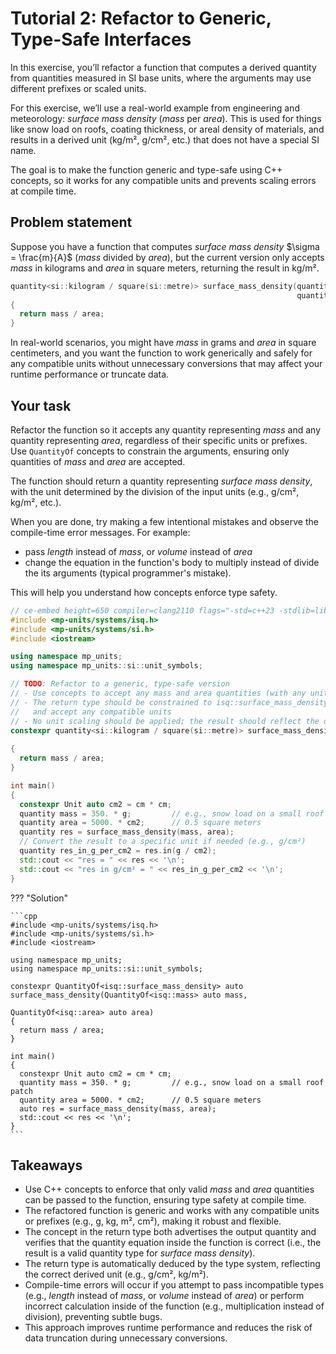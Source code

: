 # Tutorial 2: Refactor to Generic, Type-Safe Interfaces

In this exercise, you’ll refactor a function that computes a derived quantity from quantities
measured in SI base units, where the arguments may use different prefixes or scaled units.

For this exercise, we’ll use a real-world example from engineering and meteorology:
_surface mass density_ (_mass_ per _area_). This is used for things like snow load on roofs,
coating thickness, or areal density of materials, and results in a derived unit (kg/m², g/cm²,
etc.) that does not have a special SI name.

The goal is to make the function generic and type-safe using C++ concepts, so it works for
any compatible units and prevents scaling errors at compile time.

## Problem statement

Suppose you have a function that computes _surface mass density_ $\sigma = \frac{m}{A}$
(_mass_ divided by _area_), but the current version only accepts _mass_ in kilograms and
_area_ in square meters, returning the result in kg/m².

```cpp
quantity<si::kilogram / square(si::metre)> surface_mass_density(quantity<si::kilogram> mass,
                                                                quantity<square(si::metre)> area)
{
  return mass / area;
}
```

In real-world scenarios, you might have _mass_ in grams and _area_ in square centimeters,
and you want the function to work generically and safely for any compatible units without
unnecessary conversions that may affect your runtime performance or truncate data.

## Your task

Refactor the function so it accepts any quantity representing _mass_ and any quantity
representing _area_, regardless of their specific units or prefixes. Use `QuantityOf`
concepts to constrain the arguments, ensuring only quantities of _mass_ and _area_
are accepted.

The function should return a quantity representing _surface mass density_, with the unit
determined by the division of the input units (e.g., g/cm², kg/m², etc.).

When you are done, try making a few intentional mistakes and observe the compile-time
error messages. For example:

- pass _length_ instead of _mass_, or _volume_ instead of _area_
- change the equation in the function's body to multiply instead of divide the its
  arguments (typical programmer's mistake).

This will help you understand how concepts enforce type safety.

```cpp
// ce-embed height=650 compiler=clang2110 flags="-std=c++23 -stdlib=libc++ -O3" mp-units=trunk
#include <mp-units/systems/isq.h>
#include <mp-units/systems/si.h>
#include <iostream>

using namespace mp_units;
using namespace mp_units::si::unit_symbols;

// TODO: Refactor to a generic, type-safe version
// - Use concepts to accept any mass and area quantities (with any units or prefixes)
// - The return type should be constrained to isq::surface_mass_density quantity
//   and accept any compatible units
// - No unit scaling should be applied; the result should reflect the direct division
constexpr quantity<si::kilogram / square(si::metre)> surface_mass_density(quantity<si::kilogram> mass,
                                                                          quantity<square(si::metre)> area)
{
  return mass / area;
}

int main()
{
  constexpr Unit auto cm2 = cm * cm;
  quantity mass = 350. * g;         // e.g., snow load on a small roof patch
  quantity area = 5000. * cm2;      // 0.5 square meters
  quantity res = surface_mass_density(mass, area);
  // Convert the result to a specific unit if needed (e.g., g/cm²)
  quantity res_in_g_per_cm2 = res.in(g / cm2);
  std::cout << "res = " << res << '\n';
  std::cout << "res in g/cm² = " << res_in_g_per_cm2 << '\n';
}
```

??? "Solution"

    ```cpp
    #include <mp-units/systems/isq.h>
    #include <mp-units/systems/si.h>
    #include <iostream>

    using namespace mp_units;
    using namespace mp_units::si::unit_symbols;

    constexpr QuantityOf<isq::surface_mass_density> auto surface_mass_density(QuantityOf<isq::mass> auto mass,
                                                                              QuantityOf<isq::area> auto area)
    {
      return mass / area;
    }

    int main()
    {
      constexpr Unit auto cm2 = cm * cm;
      quantity mass = 350. * g;         // e.g., snow load on a small roof patch
      quantity area = 5000. * cm2;      // 0.5 square meters
      auto res = surface_mass_density(mass, area);
      std::cout << res << '\n';
    }
    ```

## Takeaways

- Use C++ concepts to enforce that only valid _mass_ and _area_ quantities can be
  passed to the function, ensuring type safety at compile time.
- The refactored function is generic and works with any compatible units or prefixes
  (e.g., g, kg, m², cm²), making it robust and flexible.
- The concept in the return type both advertises the output quantity and verifies that
  the quantity equation inside the function is correct (i.e., the result is a valid
  quantity type for _surface mass density_).
- The return type is automatically deduced by the type system, reflecting the correct
  derived unit (e.g., g/cm², kg/m²).
- Compile-time errors will occur if you attempt to pass incompatible types (e.g.,
  _length_ instead of _mass_, or _volume_ instead of _area_) or perform incorrect
  calculation inside of the function (e.g., multiplication instead of division),
  preventing subtle bugs.
- This approach improves runtime performance and reduces the risk of data truncation
  during unnecessary conversions.
